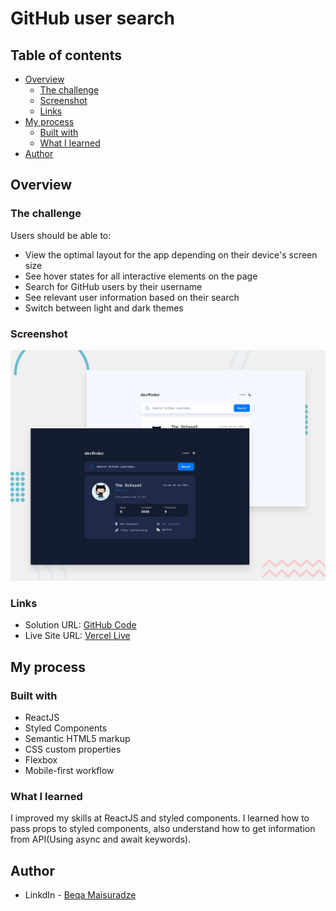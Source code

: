 # GitHub user search


## Table of contents

- [Overview](#overview)
  - [The challenge](#the-challenge)
  - [Screenshot](#screenshot)
  - [Links](#links)
- [My process](#my-process)
  - [Built with](#built-with)
  - [What I learned](#what-i-learned)
- [Author](#author)




## Overview

### The challenge

Users should be able to:

- View the optimal layout for the app depending on their device's screen size
- See hover states for all interactive elements on the page
- Search for GitHub users by their username
- See relevant user information based on their search
- Switch between light and dark themes

### Screenshot

![](./src/assets/design/preview.jpg)



### Links

- Solution URL: [GitHub Code](https://github.com/beqa200/github-user-search)
- Live Site URL: [Vercel Live](https://github-user-search-ashy.vercel.app/)

## My process

### Built with

- ReactJS
- Styled Components
- Semantic HTML5 markup
- CSS custom properties
- Flexbox
- Mobile-first workflow


### What I learned

I improved my skills at ReactJS and styled components. I learned how to pass props to styled components, also understand how to get information from API(Using async and await keywords). 


## Author

- LinkdIn - [Beqa Maisuradze](https://www.linkedin.com/in/beqa-maisuradze-76a730234/)


